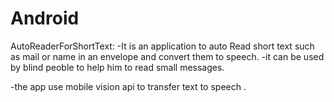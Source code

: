 # Android
AutoReaderForShortText:
-It is an application to auto Read short text such as mail or name in an envelope and convert them to speech.
-it can be used by blind peoble to help him to read small messages. 

-the app use mobile vision api to transfer text to speech .
